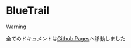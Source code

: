 # BlueTrail

> [!WARNING]  
> 全てのドキュメントは[Github Pages](https://rapilias.github.io/documents/BlueTrail/index.html)へ移動しました  
